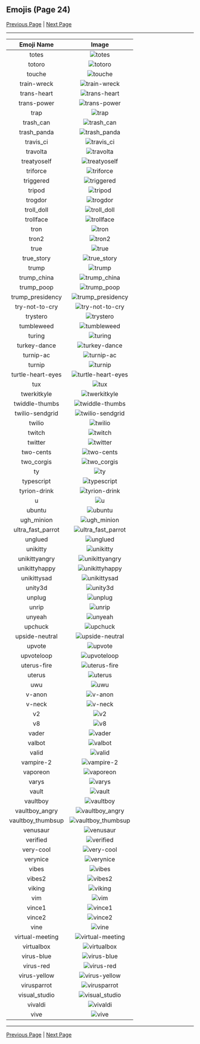 
  ## Emojis (Page 24)

  [Previous Page](/docs/denverdevs/page-t-0023.md)
   | [Next Page](/docs/denverdevs/page-v-0025.md)

  <hr />

  |Emoji Name|Image|
  | :-: | :-: |
  |totes| ![totes](/emojis/denverdevs/totes.gif)|
  |totoro| ![totoro](/emojis/denverdevs/totoro.gif)|
  |touche| ![touche](/emojis/denverdevs/touche.png)|
  |train-wreck| ![train-wreck](/emojis/denverdevs/train-wreck.gif)|
  |trans-heart| ![trans-heart](/emojis/denverdevs/trans-heart.png)|
  |trans-power| ![trans-power](/emojis/denverdevs/trans-power.png)|
  |trap| ![trap](/emojis/denverdevs/trap.png)|
  |trash_can| ![trash_can](/emojis/denverdevs/trash_can.png)|
  |trash_panda| ![trash_panda](/emojis/denverdevs/trash_panda.jpg)|
  |travis_ci| ![travis_ci](/emojis/denverdevs/travis_ci.png)|
  |travolta| ![travolta](/emojis/denverdevs/travolta.gif)|
  |treatyoself| ![treatyoself](/emojis/denverdevs/treatyoself.gif)|
  |triforce| ![triforce](/emojis/denverdevs/triforce.png)|
  |triggered| ![triggered](/emojis/denverdevs/triggered.gif)|
  |tripod| ![tripod](/emojis/denverdevs/tripod.png)|
  |trogdor| ![trogdor](/emojis/denverdevs/trogdor.gif)|
  |troll_doll| ![troll_doll](/emojis/denverdevs/troll_doll.png)|
  |trollface| ![trollface](/emojis/denverdevs/trollface.png)|
  |tron| ![tron](/emojis/denverdevs/tron.png)|
  |tron2| ![tron2](/emojis/denverdevs/tron2.jpg)|
  |true| ![true](/emojis/denverdevs/true.png)|
  |true_story| ![true_story](/emojis/denverdevs/true_story.png)|
  |trump| ![trump](/emojis/denverdevs/trump.png)|
  |trump_china| ![trump_china](/emojis/denverdevs/trump_china.png)|
  |trump_poop| ![trump_poop](/emojis/denverdevs/trump_poop.png)|
  |trump_presidency| ![trump_presidency](/emojis/denverdevs/trump_presidency.png)|
  |try-not-to-cry| ![try-not-to-cry](/emojis/denverdevs/try-not-to-cry.gif)|
  |trystero| ![trystero](/emojis/denverdevs/trystero.png)|
  |tumbleweed| ![tumbleweed](/emojis/denverdevs/tumbleweed.gif)|
  |turing| ![turing](/emojis/denverdevs/turing.png)|
  |turkey-dance| ![turkey-dance](/emojis/denverdevs/turkey-dance.gif)|
  |turnip-ac| ![turnip-ac](/emojis/denverdevs/turnip-ac.png)|
  |turnip| ![turnip](/emojis/denverdevs/turnip.png)|
  |turtle-heart-eyes| ![turtle-heart-eyes](/emojis/denverdevs/turtle-heart-eyes.png)|
  |tux| ![tux](/emojis/denverdevs/tux.png)|
  |twerkitkyle| ![twerkitkyle](/emojis/denverdevs/twerkitkyle.gif)|
  |twiddle-thumbs| ![twiddle-thumbs](/emojis/denverdevs/twiddle-thumbs.gif)|
  |twilio-sendgrid| ![twilio-sendgrid](/emojis/denverdevs/twilio-sendgrid.gif)|
  |twilio| ![twilio](/emojis/denverdevs/twilio.png)|
  |twitch| ![twitch](/emojis/denverdevs/twitch.png)|
  |twitter| ![twitter](/emojis/denverdevs/twitter.png)|
  |two-cents| ![two-cents](/emojis/denverdevs/two-cents.png)|
  |two_corgis| ![two_corgis](/emojis/denverdevs/two_corgis.png)|
  |ty| ![ty](/emojis/denverdevs/ty.png)|
  |typescript| ![typescript](/emojis/denverdevs/typescript.png)|
  |tyrion-drink| ![tyrion-drink](/emojis/denverdevs/tyrion-drink.gif)|
  |u| ![u](/emojis/denverdevs/u.jpg)|
  |ubuntu| ![ubuntu](/emojis/denverdevs/ubuntu.png)|
  |ugh_minion| ![ugh_minion](/emojis/denverdevs/ugh_minion.png)|
  |ultra_fast_parrot| ![ultra_fast_parrot](/emojis/denverdevs/ultra_fast_parrot.gif)|
  |unglued| ![unglued](/emojis/denverdevs/unglued.png)|
  |unikitty| ![unikitty](/emojis/denverdevs/unikitty.png)|
  |unikittyangry| ![unikittyangry](/emojis/denverdevs/unikittyangry.gif)|
  |unikittyhappy| ![unikittyhappy](/emojis/denverdevs/unikittyhappy.png)|
  |unikittysad| ![unikittysad](/emojis/denverdevs/unikittysad.png)|
  |unity3d| ![unity3d](/emojis/denverdevs/unity3d.png)|
  |unplug| ![unplug](/emojis/denverdevs/unplug.png)|
  |unrip| ![unrip](/emojis/denverdevs/unrip.gif)|
  |unyeah| ![unyeah](/emojis/denverdevs/unyeah.png)|
  |upchuck| ![upchuck](/emojis/denverdevs/upchuck.png)|
  |upside-neutral| ![upside-neutral](/emojis/denverdevs/upside-neutral.png)|
  |upvote| ![upvote](/emojis/denverdevs/upvote.png)|
  |upvoteloop| ![upvoteloop](/emojis/denverdevs/upvoteloop.gif)|
  |uterus-fire| ![uterus-fire](/emojis/denverdevs/uterus-fire.png)|
  |uterus| ![uterus](/emojis/denverdevs/uterus.gif)|
  |uwu| ![uwu](/emojis/denverdevs/uwu.png)|
  |v-anon| ![v-anon](/emojis/denverdevs/v-anon.png)|
  |v-neck| ![v-neck](/emojis/denverdevs/v-neck.png)|
  |v2| ![v2](/emojis/denverdevs/v2.png)|
  |v8| ![v8](/emojis/denverdevs/v8.png)|
  |vader| ![vader](/emojis/denverdevs/vader.png)|
  |valbot| ![valbot](/emojis/denverdevs/valbot.gif)|
  |valid| ![valid](/emojis/denverdevs/valid.png)|
  |vampire-2| ![vampire-2](/emojis/denverdevs/vampire-2.gif)|
  |vaporeon| ![vaporeon](/emojis/denverdevs/vaporeon.gif)|
  |varys| ![varys](/emojis/denverdevs/varys.png)|
  |vault| ![vault](/emojis/denverdevs/vault.png)|
  |vaultboy| ![vaultboy](/emojis/denverdevs/vaultboy.jpg)|
  |vaultboy_angry| ![vaultboy_angry](/emojis/denverdevs/vaultboy_angry.jpg)|
  |vaultboy_thumbsup| ![vaultboy_thumbsup](/emojis/denverdevs/vaultboy_thumbsup.jpg)|
  |venusaur| ![venusaur](/emojis/denverdevs/venusaur.png)|
  |verified| ![verified](/emojis/denverdevs/verified.png)|
  |very-cool| ![very-cool](/emojis/denverdevs/very-cool.png)|
  |verynice| ![verynice](/emojis/denverdevs/verynice.jpg)|
  |vibes| ![vibes](/emojis/denverdevs/vibes.png)|
  |vibes2| ![vibes2](/emojis/denverdevs/vibes2.png)|
  |viking| ![viking](/emojis/denverdevs/viking.png)|
  |vim| ![vim](/emojis/denverdevs/vim.png)|
  |vince1| ![vince1](/emojis/denverdevs/vince1.png)|
  |vince2| ![vince2](/emojis/denverdevs/vince2.png)|
  |vine| ![vine](/emojis/denverdevs/vine.png)|
  |virtual-meeting| ![virtual-meeting](/emojis/denverdevs/virtual-meeting.png)|
  |virtualbox| ![virtualbox](/emojis/denverdevs/virtualbox.png)|
  |virus-blue| ![virus-blue](/emojis/denverdevs/virus-blue.gif)|
  |virus-red| ![virus-red](/emojis/denverdevs/virus-red.gif)|
  |virus-yellow| ![virus-yellow](/emojis/denverdevs/virus-yellow.gif)|
  |virusparrot| ![virusparrot](/emojis/denverdevs/virusparrot.png)|
  |visual_studio| ![visual_studio](/emojis/denverdevs/visual_studio.png)|
  |vivaldi| ![vivaldi](/emojis/denverdevs/vivaldi.png)|
  |vive| ![vive](/emojis/denverdevs/vive.png)|

  <hr/>
  
  [Previous Page](/docs/denverdevs/page-t-0023.md)
   | [Next Page](/docs/denverdevs/page-v-0025.md)